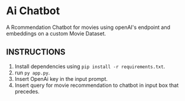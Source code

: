 # Ai Chatbot


A Rcommendation Chatbot for movies using openAI's endpoint and embeddings on a custom Movie Dataset.

## INSTRUCTIONS
1. Install dependencies using `pip install -r requirements.txt`.
2. run `py app.py`.
3. Insert OpenAi key in the input prompt.
4. Insert query for movie recommendation to chatbot in input box that precedes.
